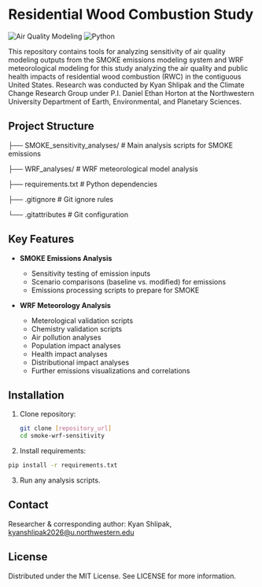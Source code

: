 # Residential Wood Combustion Study

![Air Quality Modeling](https://img.shields.io/badge/domain-air_quality-blue)
![Python](https://img.shields.io/badge/language-python-green)

This repository contains tools for analyzing sensitivity of air quality modeling outputs from the SMOKE emissions modeling system and WRF meteorological modeling for this study analyzing the air quality and public health impacts of residential wood combustion (RWC) in the contiguous United States. Research was conducted by Kyan Shlipak and the Climate Change Research Group under P.I. Daniel Ethan Horton at the Northwestern University Department of Earth, Environmental, and Planetary Sciences.


## Project Structure
├── SMOKE_sensitivity_analyses/ # Main analysis scripts for SMOKE emissions

├── WRF_analyses/ # WRF meteorological model analysis

├── requirements.txt # Python dependencies

├── .gitignore # Git ignore rules

└── .gitattributes # Git configuration



## Key Features

- **SMOKE Emissions Analysis**
  - Sensitivity testing of emission inputs
  - Scenario comparisons (baseline vs. modified) for emissions
  - Emissions processing scripts to prepare for SMOKE

- **WRF Meteorology Analysis**
  - Meterological validation scripts
  - Chemistry validation scripts
  - Air pollution analyses
  - Population impact analyses
  - Health impact analyses
  - Distributional impact analyses
  - Further emissions visualizations and correlations

## Installation

1. Clone repository:
   ```bash
   git clone [repository_url]
   cd smoke-wrf-sensitivity
   ```
2. Install requirements:
  ```bash
  pip install -r requirements.txt
  ```
3. Run any analysis scripts.

## Contact
Researcher & corresponding author: Kyan Shlipak, kyanshlipak2026@u.northwestern.edu

## License
Distributed under the MIT License. See LICENSE for more information.

